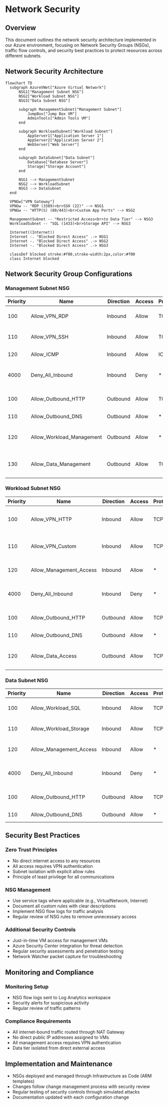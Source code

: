 # Network Security

## Overview
This document outlines the network security architecture implemented in our Azure environment, focusing on Network Security Groups (NSGs), traffic flow controls, and security best practices to protect resources across different subnets.

## Network Security Architecture

```mermaid
flowchart TD
  subgraph AzureVNet["Azure Virtual Network"]
      NSG1["Management Subnet NSG"]
      NSG2["Workload Subnet NSG"]
      NSG3["Data Subnet NSG"]
      
      subgraph ManagementSubnet["Management Subnet"]
          JumpBox["Jump Box VM"]
          AdminTools["Admin Tools VM"]
      end
      
      subgraph WorkloadSubnet["Workload Subnet"]
          AppServer1["Application Server 1"]
          AppServer2["Application Server 2"]
          WebServer["Web Server"]
      end
      
      subgraph DataSubnet["Data Subnet"]
          Database["Database Server"]
          Storage["Storage Account"]
      end
      
      NSG1 --> ManagementSubnet
      NSG2 --> WorkloadSubnet
      NSG3 --> DataSubnet
  end
  
  VPNGw["VPN Gateway"]
  VPNGw -- "RDP (3389)<br>SSH (22)" --> NSG1
  VPNGw -- "HTTP(S) (80/443)<br>Custom App Ports" --> NSG2
  
  ManagementSubnet -- "Restricted Access<br>to Data Tier" --> NSG3
  WorkloadSubnet -- "SQL (1433)<br>Storage API" --> NSG3
  
  Internet((Internet))
  Internet -. "Blocked Direct Access" .-> NSG1
  Internet -. "Blocked Direct Access" .-> NSG2
  Internet -. "Blocked Direct Access" .-> NSG3
  
  classDef blocked stroke:#f00,stroke-width:2px,color:#f00
  class Internet blocked
```

## Network Security Group Configurations

### Management Subnet NSG

| Priority | Name                      | Direction | Access | Protocol | Source            | Destination       | Ports     | Description                           |
| -------- | ------------------------- | --------- | ------ | -------- | ----------------- | ----------------- | --------- | ------------------------------------- |
| 100      | Allow_VPN_RDP             | Inbound   | Allow  | TCP      | VPN Gateway       | Management Subnet | 3389      | Allow RDP from VPN clients            |
| 110      | Allow_VPN_SSH             | Inbound   | Allow  | TCP      | VPN Gateway       | Management Subnet | 22        | Allow SSH from VPN clients            |
| 120      | Allow_ICMP                | Inbound   | Allow  | ICMP     | VirtualNetwork    | Management Subnet | *         | Allow ping within VNet                |
| 4000     | Deny_All_Inbound          | Inbound   | Deny   | *        | *                 | *                 | *         | Block all other inbound traffic       |
| 100      | Allow_Outbound_HTTP       | Outbound  | Allow  | TCP      | Management Subnet | Internet          | 80, 443   | Allow HTTP(S) outbound                |
| 110      | Allow_Outbound_DNS        | Outbound  | Allow  | *        | Management Subnet | Internet          | 53        | Allow DNS resolution                  |
| 120      | Allow_Workload_Management | Outbound  | Allow  | *        | Management Subnet | Workload Subnet   | *         | Allow access to workload resources    |
| 130      | Allow_Data_Management     | Outbound  | Allow  | TCP      | Management Subnet | Data Subnet       | 1433, 445 | Allow SQL and SMB access to data tier |

### Workload Subnet NSG

| Priority | Name                    | Direction | Access | Protocol | Source            | Destination     | Ports     | Description                           |
| -------- | ----------------------- | --------- | ------ | -------- | ----------------- | --------------- | --------- | ------------------------------------- |
| 100      | Allow_VPN_HTTP          | Inbound   | Allow  | TCP      | VPN Gateway       | Workload Subnet | 80, 443   | Allow HTTP(S) from VPN clients        |
| 110      | Allow_VPN_Custom        | Inbound   | Allow  | TCP      | VPN Gateway       | Workload Subnet | 8080-8090 | Allow custom application ports        |
| 120      | Allow_Management_Access | Inbound   | Allow  | *        | Management Subnet | Workload Subnet | *         | Allow management access               |
| 4000     | Deny_All_Inbound        | Inbound   | Deny   | *        | *                 | *               | *         | Block all other inbound traffic       |
| 100      | Allow_Outbound_HTTP     | Outbound  | Allow  | TCP      | Workload Subnet   | Internet        | 80, 443   | Allow HTTP(S) outbound                |
| 110      | Allow_Outbound_DNS      | Outbound  | Allow  | *        | Workload Subnet   | Internet        | 53        | Allow DNS resolution                  |
| 120      | Allow_Data_Access       | Outbound  | Allow  | TCP      | Workload Subnet   | Data Subnet     | 1433, 445 | Allow SQL and SMB access to data tier |

### Data Subnet NSG

| Priority | Name                    | Direction | Access | Protocol | Source            | Destination | Ports   | Description                     |
| -------- | ----------------------- | --------- | ------ | -------- | ----------------- | ----------- | ------- | ------------------------------- |
| 100      | Allow_Workload_SQL      | Inbound   | Allow  | TCP      | Workload Subnet   | Data Subnet | 1433    | Allow SQL from workload tier    |
| 110      | Allow_Workload_Storage  | Inbound   | Allow  | TCP      | Workload Subnet   | Data Subnet | 445     | Allow SMB from workload tier    |
| 120      | Allow_Management_Access | Inbound   | Allow  | *        | Management Subnet | Data Subnet | *       | Allow management access         |
| 4000     | Deny_All_Inbound        | Inbound   | Deny   | *        | *                 | *           | *       | Block all other inbound traffic |
| 100      | Allow_Outbound_HTTP     | Outbound  | Allow  | TCP      | Data Subnet       | Internet    | 80, 443 | Allow HTTP(S) outbound          |
| 110      | Allow_Outbound_DNS      | Outbound  | Allow  | *        | Data Subnet       | Internet    | 53      | Allow DNS resolution            |

## Security Best Practices

### Zero Trust Principles
- No direct internet access to any resources
- All access requires VPN authentication
- Subnet isolation with explicit allow rules
- Principle of least privilege for all communications

### NSG Management
- Use service tags where applicable (e.g., VirtualNetwork, Internet)
- Document all custom rules with clear descriptions
- Implement NSG flow logs for traffic analysis
- Regular review of NSG rules to remove unnecessary access

### Additional Security Controls
- Just-in-time VM access for management VMs
- Azure Security Center integration for threat detection
- Regular security assessments and penetration testing
- Network Watcher packet capture for troubleshooting

## Monitoring and Compliance

### Monitoring Setup
- NSG flow logs sent to Log Analytics workspace
- Security alerts for suspicious activity
- Regular review of traffic patterns

### Compliance Requirements
- All internet-bound traffic routed through NAT Gateway
- No direct public IP addresses assigned to VMs
- All management access requires VPN authentication
- Data tier isolated from direct external access

## Implementation and Maintenance
- NSGs deployed and managed through Infrastructure as Code (ARM templates)
- Changes follow change management process with security review
- Regular testing of security controls through simulated attacks
- Documentation updated with each configuration change
